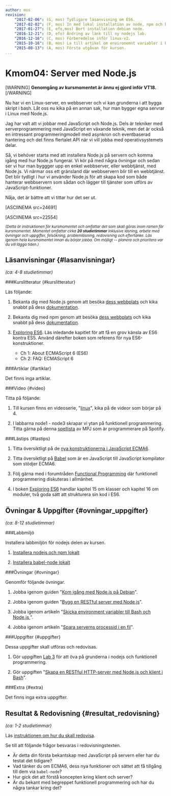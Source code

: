 ```yaml
---
author: mos
revision:
    "2017-02-06": (G, mos) Tydligare läsanvisning om ES6.
    "2017-02-02": (F, mos) In med lokal installation av node, npm och babel, åter in med debian node artikeln.
    "2017-01-27": (E, efo,mos) Bort installation debian node.
    "2016-12-21": (D, efo) Ändring av länk till ny nodejs lab.
    "2016-12-16": (C, mos) Förberedelse inför linux-v2.
    "2015-10-16": (B, mos) La till artikel om environemnt variabler i Bash och Node.js samt artikel om process id till fil.
    "2015-08-13": (A, mos) Första utgåvan för kursen.
...
```

Kmom04: Server med Node.js
==================================

[WARNING]
**Genomgång av kursmomentet är ännu ej gjord inför VT18.**
[/WARNING]

Nu har vi en Linux-server, en webbserver och vi kan grunderna i att bygga skript i bash. Låt oss nu kika på en annan sak, hur man bygger egna servrar i Linux med Node.js.

Jag har valt att vi jobbar med JavaScript och Node.js. Dels är tekniker med serverprogrammering med JavaScript en växande teknik, men det är också en intressant programmeringmodell med asynkron och eventbaserad hantering och det finns flertalet API när vi vill jobba med operativsystemets delar.

Så, vi  behöver starta med att installera Node.js på servern och komma igång med hur Node.js fungerar. Vi kör på med några övningar och sedan ser vi hur man byggger upp en enkel webbserver, eller webbtjänst, med Node.js. Vi närmar oss ett gränsland där webbservern blir till en webbtjänst. Det blir tydligt i hur vi använder Node.js för att skapa kod som både hanterar webbservern som sådan och lägger till tjänster som utförs av JavaScript-funktioner.

Nåja, det är bättre att vi tittar hur det ser ut.

<!--more-->

[ASCIINEMA src=24691]

[ASCIINEMA src=22554]


<small><i>(Detta är instruktionen för kursmomentet och omfattar det som skall göras inom ramen för kursmomentet. Momentet omfattar cirka **20 studietimmar** inklusive läsning, arbete med övningar och uppgifter, felsökning, problemlösning, redovisning och eftertanke. Läs igenom hela kursmomentet innan du börjar jobba. Om möjligt -- planera och prioritera var du vill lägga tiden.)</i></small>



Läsanvisningar  {#lasanvisningar}
---------------------------------

*(ca: 4-8 studietimmar)*


###Kurslitteratur  {#kurslitteratur}

Läs följande:

1. Bekanta dig med Node.js genom att besöka [dess webbplats](https://nodejs.org/) och kika snabbt på dess [dokumentation](https://nodejs.org/documentation/).

1. Bekanta dig med npm genom att besöka [dess webbplats](https://www.npmjs.com/) och kika snabbt på dess [dokumentation](https://docs.npmjs.com/).

1. [Exploring ES6](kunskap/boken-exploring-es6). Läs inledande kapitlet för att få en grov känsla av ES6 kontra ES5. Använd därefter boken som referens för nya ES6-konstruktioner.
    * Ch 1: About ECMAScript 6 (ES6)
    * Ch 2: FAQ: ECMAScript 6



###Artiklar {#artiklar}

Det finns inga artiklar.



###Video  {#video}

Titta på följande:

1. Till kursen finns en videoserie, "[linux](https://www.youtube.com/playlist?list=PLKtP9l5q3ce_AGc9pBgaXFEQGjyFJe7XJ)", kika på de videor som börjar på 4.

1. I labbarna node1 - node3 skrapar vi ytan på funktionell programmering. Titta gärna på denna [spellista](https://www.youtube.com/playlist?list=PL0zVEGEvSaeEd9hlmCXrk5yUyqUag-n84) av MPJ som är programmerare på Spotify.



###Lästips {#lastips}

1. Titta översiktligt på de [nya konstruktionerna i JavaScript ECMA6](https://github.com/lukehoban/es6features/blob/master/README.md).

1. Titta översiktligt på [Babel](https://babeljs.io/) som är en JavaScript till JavaScript kompilator som stödjer ECMA6.

1. Följ gärna med i forumtråden [Functional Programming](https://dbwebb.se/forum/viewtopic.php?f=36&t=5980) där funktionell programmering diskuteras i allmänhet.

1. I boken [Exploring ES6](kunskap/boken-exploring-es6) handlar kapitel 15 om klasser och kapitel 16 om moduler, två goda sätt att strukturera sin kod i ES6.



Övningar & Uppgifter  {#ovningar_uppgifter}
-------------------------------------------

*(ca: 8-12 studietimmar)*

###Labbmiljö

Installera labbmiljön för nodejs delen av kursen.

1. [Installera nodejs och npm lokalt](kunskap/installera-node-och-npm)

1. [Installera babel-node lokalt](labbmiljo/babel-node)

<!--
1. [Installera lokal utvecklingsmiljö](labbmiljo/lokal-utvecklingsmiljo) inklusive babel-node.
-->



###Övningar {#ovningar}

Genomför följande övningar.

1. Jobba igenom guiden "[Kom igång med Node.js på Debian](kunskap/kom-igang-med-node-js-pa-debian)".

1. Jobba igenom guiden "[Bygg en RESTful server med Node.js](kunskap/bygg-en-restful-server-med-node-js)".

1. Jobba igenom artikeln "[Skicka environment variabler till Bash och Node.js ](kunskap/skicka-environment-variabler-till-bash-och-node-js)".

1. Jobba igenom artikeln "[Spara serverns processid i en fil](kunskap/spara-serverns-processid-i-en-fil)".

<!--
1. Jobba igenom guiden "[Kom igång och gör övningar i Nodeschool.io](kunskap/kom-igang-och-gor-ovningar-i-nodeschool-io)".
-->



###Uppgifter {#uppgifter}

Dessa uppgifter skall utföras och redovisas.

1. Gör uppgiften [Lab 3](uppgift/linux-lab3-introduktion-till-nodejs) för att öva på grunderna i nodejs och funktionell programmering.

1. Gör uppgiften "[Skapa en RESTful HTTP-server med Node.js och klient i Bash](uppgift/skapa-en-restful-http-server-med-node-js-och-klient-i-bash)".

<!--
VT18 ÄNDRA TILL GENERELL LAB MED NODE
1. Gör laborationen [Introduktion till nodejs (node1)](uppgift/introduktion-till-nodejs) för att öva på grunderna i nodejs. Spara koden i `me/kmom03/node1`.
-->



###Extra {#extra}

Det finns inga extra uppgifter.



Resultat & Redovisning  {#resultat_redovisning}
-----------------------------------------------

*(ca: 1-2 studietimmar)*

Läs [instruktionen om hur du skall redovisa](./../redovisa).

Se till att följande frågor besvaras i redovisningstexten.

* Är detta din första bekantskap med JavaScript på servern eller har du testat det tidigare?
* Vad tänker du om ECMA6, dess nya funktioner och sättet att få tillgång till dem via `babel-node`?
* Hur gick det att förstå koncepten kring klient och server?
* Är du bekant med begreppet funktionell programmering och har du några tankar kring det?

<!--
* Vilka fördelar finns med funktionell programmering om man jämför med proceduell programmering?
-->
